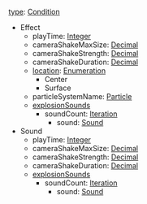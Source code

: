 
[type](type.md): [Condition](Condition.md)
  * Effect
    * playTime: [Integer](Integer.md)
    * cameraShakeMaxSize: [Decimal](Decimal.md)
    * cameraShakeStrength: [Decimal](Decimal.md)
    * cameraShakeDuration: [Decimal](Decimal.md)
    * [location](location.md): [Enumeration](Enumeration.md)
      * Center
      * Surface
    * particleSystemName: [Particle](Particle.md)
    * [explosionSounds](explosionSounds.md)
      * soundCount: [Iteration](Iteration.md)
        * sound: [Sound](Sound.md)
  * Sound
    * playTime: [Integer](Integer.md)
    * cameraShakeMaxSize: [Decimal](Decimal.md)
    * cameraShakeStrength: [Decimal](Decimal.md)
    * cameraShakeDuration: [Decimal](Decimal.md)
    * [explosionSounds](explosionSounds.md)
      * soundCount: [Iteration](Iteration.md)
        * sound: [Sound](Sound.md)
